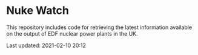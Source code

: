 # Nuke Watch

This repository includes code for retrieving the latest information available on the output of EDF nuclear power plants in the UK.

Last updated: 2021-02-10 20:12